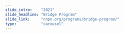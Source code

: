 ```yaml
---
slide_intro:    "2021"
slide_headline: "Bridge Program"
slide_link:     "nnpn.org/programs/bridge-program/"
type:           "carousel"
---
```

